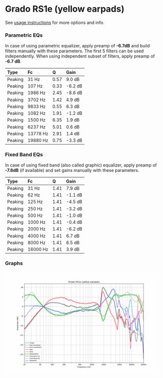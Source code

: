 # Grado RS1e (yellow earpads)
See [usage instructions](https://github.com/jaakkopasanen/AutoEq#usage) for more options and info.

### Parametric EQs
In case of using parametric equalizer, apply preamp of **-6.7dB** and build filters manually
with these parameters. The first 5 filters can be used independently.
When using independent subset of filters, apply preamp of **-6.7 dB**.

| Type    | Fc       |    Q | Gain    |
|:--------|:---------|:-----|:--------|
| Peaking | 31 Hz    | 0.57 | 9.0 dB  |
| Peaking | 107 Hz   | 0.33 | -6.2 dB |
| Peaking | 1986 Hz  | 2.45 | -8.6 dB |
| Peaking | 3702 Hz  | 1.42 | 4.9 dB  |
| Peaking | 9833 Hz  | 0.55 | 6.3 dB  |
| Peaking | 1082 Hz  | 1.91 | -1.2 dB |
| Peaking | 1500 Hz  | 6.35 | 1.9 dB  |
| Peaking | 6237 Hz  | 5.01 | 0.6 dB  |
| Peaking | 13778 Hz | 2.91 | 1.4 dB  |
| Peaking | 19880 Hz | 0.75 | -3.3 dB |

### Fixed Band EQs
In case of using fixed band (also called graphic) equalizer, apply preamp of **-7.8dB**
(if available) and set gains manually with these parameters.

| Type    | Fc       |    Q | Gain    |
|:--------|:---------|:-----|:--------|
| Peaking | 31 Hz    | 1.41 | 7.9 dB  |
| Peaking | 62 Hz    | 1.41 | -1.1 dB |
| Peaking | 125 Hz   | 1.41 | -4.5 dB |
| Peaking | 250 Hz   | 1.41 | -3.2 dB |
| Peaking | 500 Hz   | 1.41 | -1.0 dB |
| Peaking | 1000 Hz  | 1.41 | -0.4 dB |
| Peaking | 2000 Hz  | 1.41 | -6.2 dB |
| Peaking | 4000 Hz  | 1.41 | 6.7 dB  |
| Peaking | 8000 Hz  | 1.41 | 6.5 dB  |
| Peaking | 16000 Hz | 1.41 | 3.9 dB  |

### Graphs
![](./Grado%20RS1e%20(yellow%20earpads).png)